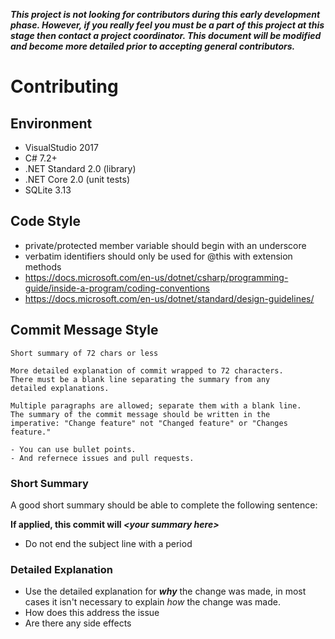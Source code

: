 _**This project is not looking for contributors during this early development phase. However, if you
really feel you must be a part of this project at this stage then contact a project coordinator.
This document will be modified and become more detailed prior to accepting general contributors.**_

# Contributing

## Environment

- VisualStudio 2017
- C# 7.2+
- .NET Standard 2.0 (library)
- .NET Core 2.0 (unit tests)
- SQLite 3.13

## Code Style

- private/protected member variable should begin with an underscore
- verbatim identifiers should only be used for @this with extension methods
- https://docs.microsoft.com/en-us/dotnet/csharp/programming-guide/inside-a-program/coding-conventions
- https://docs.microsoft.com/en-us/dotnet/standard/design-guidelines/

## Commit Message Style

```
Short summary of 72 chars or less

More detailed explanation of commit wrapped to 72 characters. 
There must be a blank line separating the summary from any 
detailed explanations.

Multiple paragraphs are allowed; separate them with a blank line.
The summary of the commit message should be written in the
imperative: "Change feature" not "Changed feature" or "Changes
feature."

- You can use bullet points.
- And refernece issues and pull requests.
```

### Short Summary

A good short summary should be able to complete the following sentence:

**If applied, this commit will _&lt;your summary here&gt;_**

- Do not end the subject line with a period

### Detailed Explanation

- Use the detailed explanation for ***why*** the change was made, in most cases it isn't
  necessary to explain *how* the change was made.
- How does this address the issue
- Are there any side effects